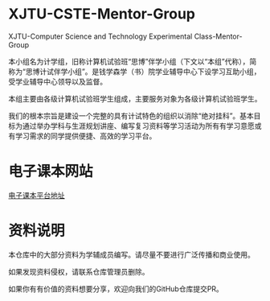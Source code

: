 # XJTU-CSTE-Mentor-Group
XJTU-Computer Science and Technology Experimental Class-Mentor-Group

本小组名为计学组，旧称计算机试验班“思博”伴学小组（下文以“本组”代称），简称为“思博计试伴学小组”。是钱学森学（书）院学业辅导中心下设学习互助小组，受学业辅导中心领导以及监督。

本组主要由各级计算机试验班学生组成，主要服务对象为各级计算机试验班学生。

我们的根本宗旨是建设一个完整的具有计试特色的组织以消除“绝对挂科”。基本目标为通过举办学科与生涯规划讲座、编写复习资料等学习活动为所有有学习意愿或有学习需求的同学提供便捷、高效的学习平台。

# 电子课本网站
[电子课本平台地址](https://xue.shinonomelab.net/)

# 资料说明
本仓库中的大部分资料为学辅成员编写。请尽量不要进行广泛传播和商业使用。

如果发现资料侵权，请联系仓库管理员删除。

如果你有有价值的资料想要分享，欢迎向我们的GitHub仓库提交PR。
